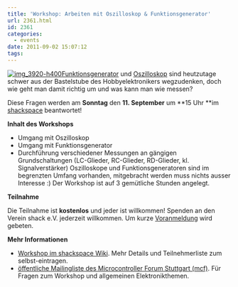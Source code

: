 ```yaml
---
title: 'Workshop: Arbeiten mit Oszilloskop & Funktionsgenerator'
url: 2361.html
id: 2361
categories:
  - events
date: 2011-09-02 15:07:12
tags:
---
```


[![](https://blog.shackspace.de/wp-content/uploads/2011/09/img_3920-h400-300x225.jpg "img_3920-h400")](https://blog.shackspace.de/wp-content/uploads/2011/09/img_3920-h400.jpg)[Funktionsgenerator](https://secure.wikimedia.org/wikipedia/de/wiki/Funktionsgenerator) und [Oszilloskop](https://secure.wikimedia.org/wikipedia/de/wiki/Oszilloskop) sind heutzutage schwer aus der Bastelstube des Hobbyelektronikers wegzudenken, doch wie geht man damit richtig um und was kann man wie messen?

Diese Fragen werden am **Sonntag** den **11\. September** um **15 Uhr **im [shackspace](https://blog.shackspace.de/?page_id=713) beantwortet!

**Inhalt des Workshops**

*   Umgang mit Oszilloskop
*   Umgang mit Funktionsgenerator
*   Durchführung verschiedener Messungen an gängigen Grundschaltungen (LC-Glieder, RC-Glieder, RD-Glieder, kl. Signalverstärker)
Oszilloskope und Funktionsgeneratoren sind im begrenzten Umfang vorhanden, mitgebracht werden muss nichts ausser Interesse :)
Der Workshop ist auf 3 gemütliche Stunden angelegt.

**Teilnahme**

Die Teilnahme ist **kostenlos** und jeder ist willkommen!
Spenden an den Verein shack e.V. jederzeit willkommen.
Um kurze [Voranmeldung](mailto:hadez@shackspace.de?subject=[workshopanmeldung] ) wird gebeten.

**Mehr Informationen**

*   [Workshop im shackspace Wiki](https://blog.shackspace.de/wiki/doku.php?id=project:workshop:oszilloskop_funktionsgenerator). Mehr Details und Teilnehmerliste zum selbst-eintragen.
*   [öffentliche Mailingliste des Microcontroller Forum Stuttgart (mcf)](https://lists.shackspace.de/mailman/listinfo/mcf). Für Fragen zum Workshop und allgemeinen Elektronikthemen.